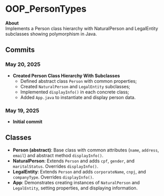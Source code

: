<h1>OOP_PersonTypes</h1>
  <p><strong>About</strong><br />
    Implements a Person class hierarchy with NaturalPerson and LegalEntity subclasses showing polymorphism in Java.
  </p>
  <h2>Commits</h2>
  <h3>May 20, 2025</h3>
  <ul>
    <li><strong>Created Person Class Hierarchy With Subclasses</strong>
      <ul>
        <li>Defined abstract class <code>Person</code> with common properties;</li>
        <li>Created <code>NaturalPerson</code> and <code>LegalEntity</code> subclasses;</li>
        <li>Implemented <code>displayInfo()</code> in each concrete class;</li>
        <li>Added <code>App.java</code> to instantiate and display person data.</li>
      </ul>
    </li>
  </ul>
  <h3>May 19, 2025</h3>
  <ul>
    <li><strong>Initial commit</strong></li>
  </ul>
  <h2>Classes</h2>
  <ul>
    <li><strong>Person (abstract)</strong>: Base class with common attributes (<code>name</code>, <code>address</code>, <code>email</code>) and abstract method <code>displayInfo()</code>.</li>
    <li><strong>NaturalPerson</strong>: Extends <code>Person</code> and adds <code>cpf</code>, <code>gender</code>, and <code>maritalStatus</code>. Overrides <code>displayInfo()</code>.</li>
    <li><strong>LegalEntity</strong>: Extends <code>Person</code> and adds <code>corporateName</code>, <code>cnpj</code>, and <code>companyType</code>. Overrides <code>displayInfo()</code>.</li>
    <li><strong>App</strong>: Demonstrates creating instances of <code>NaturalPerson</code> and <code>LegalEntity</code>, setting properties, and displaying information.</li>
  </ul>
